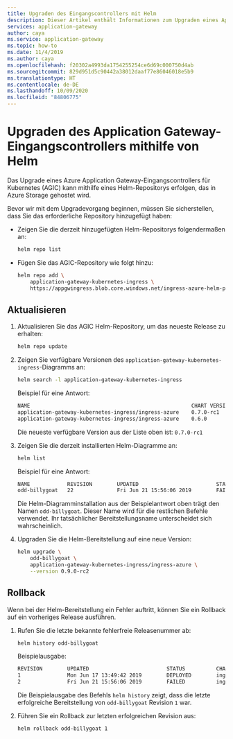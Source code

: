 ```yaml
---
title: Upgraden des Eingangscontrollers mit Helm
description: Dieser Artikel enthält Informationen zum Upgraden eines Application Gateway-Eingangscontrollers mithilfe von Helm.
services: application-gateway
author: caya
ms.service: application-gateway
ms.topic: how-to
ms.date: 11/4/2019
ms.author: caya
ms.openlocfilehash: f20302a4993da1754255254ce6d69c000750d4ab
ms.sourcegitcommit: 829d951d5c90442a38012daaf77e86046018e5b9
ms.translationtype: HT
ms.contentlocale: de-DE
ms.lasthandoff: 10/09/2020
ms.locfileid: "84806775"
---
```

# <a name="how-to-upgrade-application-gateway-ingress-controller-using-helm"></a>Upgraden des Application Gateway-Eingangscontrollers mithilfe von Helm 

Das Upgrade eines Azure Application Gateway-Eingangscontrollers für Kubernetes (AGIC) kann mithilfe eines Helm-Repositorys erfolgen, das in Azure Storage gehostet wird.

Bevor wir mit dem Upgradevorgang beginnen, müssen Sie sicherstellen, dass Sie das erforderliche Repository hinzugefügt haben:

- Zeigen Sie die derzeit hinzugefügten Helm-Repositorys folgendermaßen an:

    ```bash
    helm repo list
    ```

- Fügen Sie das AGIC-Repository wie folgt hinzu:

    ```bash
    helm repo add \
        application-gateway-kubernetes-ingress \
        https://appgwingress.blob.core.windows.net/ingress-azure-helm-package/
    ```

## <a name="upgrade"></a>Aktualisieren

1. Aktualisieren Sie das AGIC Helm-Repository, um das neueste Release zu erhalten:

    ```bash
    helm repo update
    ```

1. Zeigen Sie verfügbare Versionen des `application-gateway-kubernetes-ingress`-Diagramms an:

    ``` bash
    helm search -l application-gateway-kubernetes-ingress
    ```

    Beispiel für eine Antwort:

    ```bash
    NAME                                                    CHART VERSION   APP VERSION     DESCRIPTION
    application-gateway-kubernetes-ingress/ingress-azure    0.7.0-rc1       0.7.0-rc1       Use Azure Application Gateway as the ingress for an Azure...
    application-gateway-kubernetes-ingress/ingress-azure    0.6.0           0.6.0           Use Azure Application Gateway as the ingress for an Azure...
    ```

    Die neueste verfügbare Version aus der Liste oben ist: `0.7.0-rc1`

1. Zeigen Sie die derzeit installierten Helm-Diagramme an:

    ```bash
    helm list
    ```

    Beispiel für eine Antwort:

    ```bash
    NAME            REVISION        UPDATED                         STATUS  CHART                   APP VERSION     NAMESPACE
    odd-billygoat   22              Fri Jun 21 15:56:06 2019        FAILED  ingress-azure-0.7.0-rc1 0.7.0-rc1       default
    ```

    Die Helm-Diagramminstallation aus der Beispielantwort oben trägt den Namen `odd-billygoat`. Dieser Name wird für die restlichen Befehle verwendet. Ihr tatsächlicher Bereitstellungsname unterscheidet sich wahrscheinlich.

1. Upgraden Sie die Helm-Bereitstellung auf eine neue Version:

    ```bash
    helm upgrade \
        odd-billygoat \
        application-gateway-kubernetes-ingress/ingress-azure \
        --version 0.9.0-rc2
    ```

## <a name="rollback"></a>Rollback

Wenn bei der Helm-Bereitstellung ein Fehler auftritt, können Sie ein Rollback auf ein vorheriges Release ausführen.

1. Rufen Sie die letzte bekannte fehlerfreie Releasenummer ab:

    ```bash
    helm history odd-billygoat
    ```

    Beispielausgabe:

    ```bash
    REVISION        UPDATED                         STATUS          CHART                   DESCRIPTION
    1               Mon Jun 17 13:49:42 2019        DEPLOYED        ingress-azure-0.6.0     Install complete
    2               Fri Jun 21 15:56:06 2019        FAILED          ingress-azure-xx        xxxx
    ```

    Die Beispielausgabe des Befehls `helm history` zeigt, dass die letzte erfolgreiche Bereitstellung von `odd-billygoat` Revision `1` war.

1. Führen Sie ein Rollback zur letzten erfolgreichen Revision aus:

    ```bash
    helm rollback odd-billygoat 1
    ```
